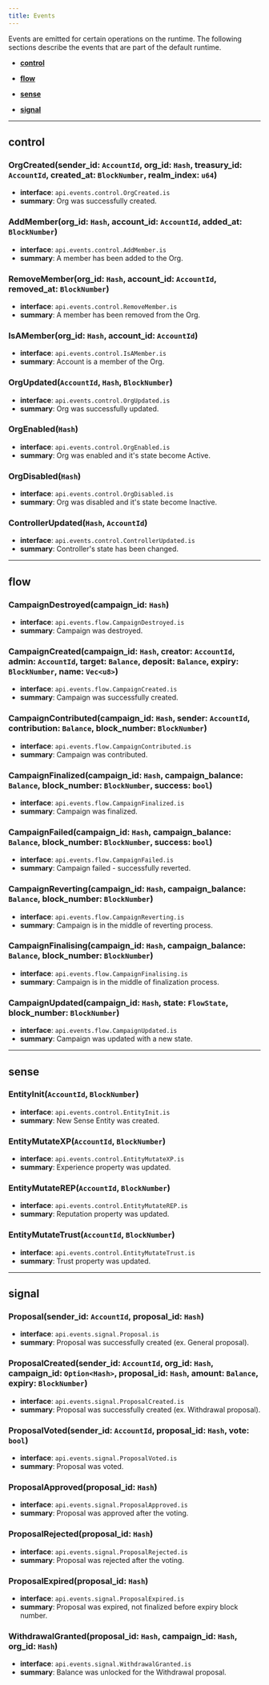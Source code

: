 ```yaml
---
title: Events
---
```


Events are emitted for certain operations on the runtime. The following sections describe the events that are part of the default runtime.

- **[control](#control)**

- **[flow](#flow)**

- **[sense](#sense)**

- **[signal](#signal)**


___


## control
 
### OrgCreated(sender_id: `AccountId`, org_id: `Hash`, treasury_id: `AccountId`, created_at: `BlockNumber`, realm_index: `u64`)
- **interface**: `api.events.control.OrgCreated.is`
- **summary**:    Org was successfully created.

### AddMember(org_id: `Hash`, account_id: `AccountId`, added_at: `BlockNumber`)
- **interface**: `api.events.control.AddMember.is`
- **summary**:    A member has been added to the Org.

### RemoveMember(org_id: `Hash`, account_id: `AccountId`, removed_at: `BlockNumber`)
- **interface**: `api.events.control.RemoveMember.is`
- **summary**:    A member has been removed from the Org.

### IsAMember(org_id: `Hash`, account_id: `AccountId`)
- **interface**: `api.events.control.IsAMember.is`
- **summary**:    Account is a member of the Org.

### OrgUpdated(`AccountId`, `Hash`, `BlockNumber`)
- **interface**: `api.events.control.OrgUpdated.is`
- **summary**:    Org was successfully updated.

### OrgEnabled(`Hash`)
- **interface**: `api.events.control.OrgEnabled.is`
- **summary**:    Org was enabled and it's state become Active.

### OrgDisabled(`Hash`)
- **interface**: `api.events.control.OrgDisabled.is`
- **summary**:    Org was disabled and it's state become Inactive.

### ControllerUpdated(`Hash`, `AccountId`)
- **interface**: `api.events.control.ControllerUpdated.is`
- **summary**:    Controller's state has been changed.

___


## flow

### CampaignDestroyed(campaign_id: `Hash`)
- **interface**: `api.events.flow.CampaignDestroyed.is`
- **summary**:    Campaign was destroyed.

### CampaignCreated(campaign_id: `Hash`, creator: `AccountId`, admin: `AccountId`, target: `Balance`, deposit: `Balance`, expiry: `BlockNumber`, name: `Vec<u8>`)
- **interface**: `api.events.flow.CampaignCreated.is`
- **summary**:    Campaign was successfully created.

### CampaignContributed(campaign_id: `Hash`, sender: `AccountId`, contribution: `Balance`, block_number: `BlockNumber`)
- **interface**: `api.events.flow.CampaignContributed.is`
- **summary**:    Campaign was contributed.

### CampaignFinalized(campaign_id: `Hash`, campaign_balance: `Balance`, block_number: `BlockNumber`, success: `bool`)
- **interface**: `api.events.flow.CampaignFinalized.is`
- **summary**:    Campaign was finalized.

### CampaignFailed(campaign_id: `Hash`, campaign_balance: `Balance`, block_number: `BlockNumber`, success: `bool`)
- **interface**: `api.events.flow.CampaignFailed.is`
- **summary**:    Campaign failed - successfully reverted.

### CampaignReverting(campaign_id: `Hash`, campaign_balance: `Balance`, block_number: `BlockNumber`)
- **interface**: `api.events.flow.CampaignReverting.is`
- **summary**:    Campaign is in the middle of reverting process.

### CampaignFinalising(campaign_id: `Hash`, campaign_balance: `Balance`, block_number: `BlockNumber`)
- **interface**: `api.events.flow.CampaignFinalising.is`
- **summary**:    Campaign is in the middle of finalization process.

### CampaignUpdated(campaign_id: `Hash`, state: `FlowState`, block_number: `BlockNumber`)
- **interface**: `api.events.flow.CampaignUpdated.is`
- **summary**:    Campaign was updated with a new state.

___


## sense

### EntityInit(`AccountId`, `BlockNumber`)
- **interface**: `api.events.control.EntityInit.is`
- **summary**:    New Sense Entity was created.

### EntityMutateXP(`AccountId`, `BlockNumber`)
- **interface**: `api.events.control.EntityMutateXP.is`
- **summary**:    Experience property was updated.

### EntityMutateREP(`AccountId`, `BlockNumber`)
- **interface**: `api.events.control.EntityMutateREP.is`
- **summary**:    Reputation property was updated.

### EntityMutateTrust(`AccountId`, `BlockNumber`)
- **interface**: `api.events.control.EntityMutateTrust.is`
- **summary**:    Trust property was updated.

___


## signal
 
### Proposal(sender_id: `AccountId`, proposal_id: `Hash`)
- **interface**: `api.events.signal.Proposal.is`
- **summary**:    Proposal was successfully created (ex. General proposal).

### ProposalCreated(sender_id: `AccountId`, org_id: `Hash`, campaign_id: `Option<Hash>`, proposal_id: `Hash`, amount: `Balance`, expiry: `BlockNumber`)
- **interface**: `api.events.signal.ProposalCreated.is`
- **summary**:    Proposal was successfully created (ex. Withdrawal proposal).

### ProposalVoted(sender_id: `AccountId`, proposal_id: `Hash`, vote: `bool`)
- **interface**: `api.events.signal.ProposalVoted.is`
- **summary**:     Proposal was voted.

### ProposalApproved(proposal_id: `Hash`)
- **interface**: `api.events.signal.ProposalApproved.is`
- **summary**:     Proposal was approved after the voting.

### ProposalRejected(proposal_id: `Hash`)
- **interface**: `api.events.signal.ProposalRejected.is`
- **summary**:     Proposal was rejected after the voting.

### ProposalExpired(proposal_id: `Hash`)
- **interface**: `api.events.signal.ProposalExpired.is`
- **summary**:     Proposal was expired, not finalized before expiry block number.

### WithdrawalGranted(proposal_id: `Hash`, campaign_id: `Hash`, org_id: `Hash`)
- **interface**: `api.events.signal.WithdrawalGranted.is`
- **summary**:     Balance was unlocked for the Withdrawal proposal.